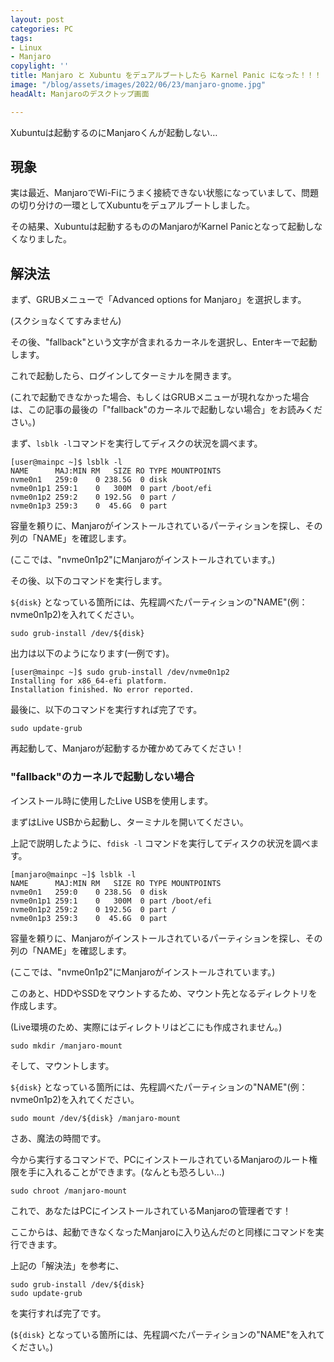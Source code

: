 ```yaml
---
layout: post
categories: PC
tags:
- Linux
- Manjaro
copylight: ''
title: Manjaro と Xubuntu をデュアルブートしたら Karnel Panic になった！！！
image: "/blog/assets/images/2022/06/23/manjaro-gnome.jpg"
headAlt: Manjaroのデスクトップ画面

---
```

Xubuntuは起動するのにManjaroくんが起動しない…

## 現象

実は最近、ManjaroでWi-Fiにうまく接続できない状態になっていまして、問題の切り分けの一環としてXubuntuをデュアルブートしました。

その結果、Xubuntuは起動するもののManjaroがKarnel Panicとなって起動しなくなりました。

## 解決法

まず、GRUBメニューで「Advanced options for Manjaro」を選択します。

(スクショなくてすみません)

その後、"fallback"という文字が含まれるカーネルを選択し、Enterキーで起動します。

これで起動したら、ログインしてターミナルを開きます。

(これで起動できなかった場合、もしくはGRUBメニューが現れなかった場合は、この記事の最後の「"fallback"のカーネルで起動しない場合」をお読みください。)

まず、`lsblk -l`コマンドを実行してディスクの状況を調べます。

    [user@mainpc ~]$ lsblk -l
    NAME      MAJ:MIN RM   SIZE RO TYPE MOUNTPOINTS
    nvme0n1   259:0    0 238.5G  0 disk 
    nvme0n1p1 259:1    0   300M  0 part /boot/efi
    nvme0n1p2 259:2    0 192.5G  0 part /
    nvme0n1p3 259:3    0  45.6G  0 part

容量を頼りに、Manjaroがインストールされているパーティションを探し、その列の「NAME」を確認します。

(ここでは、"nvme0n1p2"にManjaroがインストールされています。)

その後、以下のコマンドを実行します。

`${disk}` となっている箇所には、先程調べたパーティションの"NAME"(例：nvme0n1p2)を入れてください。

    sudo grub-install /dev/${disk}

出力は以下のようになります(一例です)。

    [user@mainpc ~]$ sudo grub-install /dev/nvme0n1p2
    Installing for x86_64-efi platform.
    Installation finished. No error reported.

最後に、以下のコマンドを実行すれば完了です。

    sudo update-grub

再起動して、Manjaroが起動するか確かめてみてください！

### "fallback"のカーネルで起動しない場合

インストール時に使用したLive USBを使用します。

まずはLive USBから起動し、ターミナルを開いてください。

上記で説明したように、`fdisk -l` コマンドを実行してディスクの状況を調べます。

    [manjaro@mainpc ~]$ lsblk -l
    NAME      MAJ:MIN RM   SIZE RO TYPE MOUNTPOINTS
    nvme0n1   259:0    0 238.5G  0 disk 
    nvme0n1p1 259:1    0   300M  0 part /boot/efi
    nvme0n1p2 259:2    0 192.5G  0 part /
    nvme0n1p3 259:3    0  45.6G  0 part

容量を頼りに、Manjaroがインストールされているパーティションを探し、その列の「NAME」を確認します。

(ここでは、"nvme0n1p2"にManjaroがインストールされています。)

このあと、HDDやSSDをマウントするため、マウント先となるディレクトリを作成します。

(Live環境のため、実際にはディレクトリはどこにも作成されません。)

    sudo mkdir /manjaro-mount

そして、マウントします。

`${disk}` となっている箇所には、先程調べたパーティションの"NAME"(例：nvme0n1p2)を入れてください。

    sudo mount /dev/${disk} /manjaro-mount

さあ、魔法の時間です。

今から実行するコマンドで、PCにインストールされているManjaroのルート権限を手に入れることができます。(なんとも恐ろしい…)

    sudo chroot /manjaro-mount

これで、あなたはPCにインストールされているManjaroの管理者です！

ここからは、起動できなくなったManjaroに入り込んだのと同様にコマンドを実行できます。

上記の「解決法」を参考に、

    sudo grub-install /dev/${disk}
    sudo update-grub

を実行すれば完了です。

(`${disk}` となっている箇所には、先程調べたパーティションの"NAME"を入れてください。)